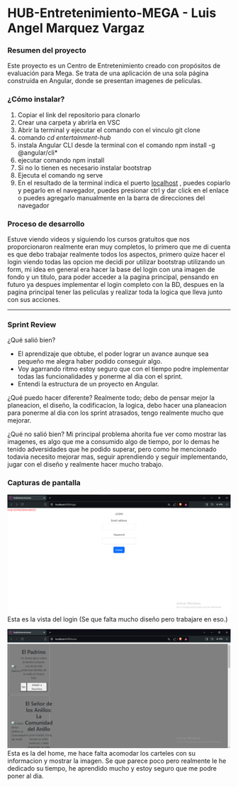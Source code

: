 # HUB-Entretenimiento-MEGA - Luis Angel Marquez Vargaz
### Resumen del proyecto
Este proyecto es un Centro de Entretenimiento creado con propósitos de evaluación para Mega. Se trata de una aplicación de una sola página construida en Angular, donde se presentan imagenes de peliculas.

### ¿Cómo instalar?
1. Copiar el link del repositorio para clonarlo
2. Crear una carpeta y abrirla en VSC
3. Abrir la terminal y ejecutar el comando con el vinculo git clone
4. comando *cd entertainment-hub* 
5. instala Angular CLI desde la terminal con el comando npm install -g @angular/cli*
6. ejecutar comando npm install
7. Si no lo tienen es necesario instalar bootstrap 
7. Ejecuta el comando ng serve
8. En el resultado de la terminal indica el puerto [localhost](http://localhost:4200/) , puedes copiarlo y pegarlo en el navegador, puedes presionar ctrl y dar click en el enlace o puedes agregarlo manualmente en la barra de direcciones del navegador

### Proceso de desarrollo
Estuve viendo videos y siguiendo los cursos gratuitos que nos proporcionaron realmente eran muy completos, lo primero que me di cuenta es que debo trabajar realmente todos los aspectos, primero quize hacer el login viendo todas las opcion me decidi por utilizar bootstrap utilizando un form, mi idea en general era hacer la base del login con una imagen de fondo y un titulo, para poder acceder a la pagina principal, pensando en futuro ya despues implementar el login completo con la BD, despues en la pagina principal tener las peliculas y realizar toda la logica que lleva junto con sus acciones.
___
### Sprint Review
¿Qué salió bien? 
* El aprendizaje que obtube, el poder lograr un avance aunque sea pequeño me alegra haber podido conseguir algo. 
* Voy agarrando ritmo estoy seguro que con el tiempo podre implementar todas las funcionalidades y ponerme al dia con el sprint.
* Entendi la estructura de un proyecto en Angular.

¿Qué puedo hacer diferente?
Realmente todo; debo de pensar mejor la planeacion, el diseño, la codificacion, la logica, debo hacer una planeacion para ponerme al dia con los sprint atrasados, tengo realmente mucho que mejorar.

¿Qué no salió bien?
Mi principal problema ahorita fue ver como mostrar las imagenes, es algo que me a consumido algo de tiempo, por lo demas he tenido adversidades que he podido superar, pero como he mencionado todavia necesito mejorar mas, seguir aprendiendo y seguir implementando, jugar con el diseño y realmente hacer mucho trabajo.


### Capturas de pantalla
![login](./src/assets/capturas/login.png "login")
Esta es la vista del login (Se que falta mucho diseño pero trabajare en eso.)

![Home](./src/assets/capturas/home.png "Home")
Esta es la del home, me hace falta acomodar los carteles con su informacion y mostrar la imagen.
Se que parece poco pero realmente le he dedicado su tiempo, he aprendido mucho y estoy seguro que me podre poner al dia.
